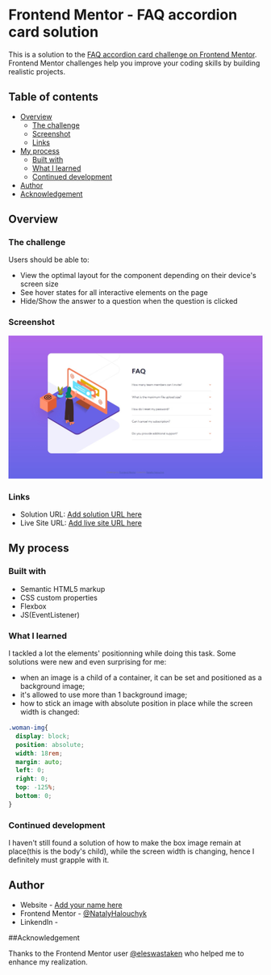 # Frontend Mentor - FAQ accordion card solution

This is a solution to the [FAQ accordion card challenge on Frontend Mentor](https://www.frontendmentor.io/challenges/faq-accordion-card-XlyjD0Oam). Frontend Mentor challenges help you improve your coding skills by building realistic projects.

## Table of contents

- [Overview](#overview)
  - [The challenge](#the-challenge)
  - [Screenshot](#screenshot)
  - [Links](#links)
- [My process](#my-process)
  - [Built with](#built-with)
  - [What I learned](#what-i-learned)
  - [Continued development](#continued-development)
- [Author](#author)
- [Acknowledgement](#acknowledgement)



## Overview

### The challenge

Users should be able to:

- View the optimal layout for the component depending on their device's screen size
- See hover states for all interactive elements on the page
- Hide/Show the answer to a question when the question is clicked

### Screenshot

![](./faq_screenshot.jpg)


### Links

- Solution URL: [Add solution URL here](https://your-solution-url.com)
- Live Site URL: [Add live site URL here](https://your-live-site-url.com)

## My process

### Built with

- Semantic HTML5 markup
- CSS custom properties
- Flexbox
- JS(EventListener)



### What I learned

I tackled a lot the elements' positionning while doing this task. Some solutions were new and even surprising for me:
 - when an image is a child of a container, it can be set and positioned as a background image;
 - it's allowed to use more than 1 background image;
 - how to stick an image with absolute position in place while the screen width is changed:

```css
.woman-img{
  display: block;
  position: absolute;
  width: 18rem;
  margin: auto;
  left: 0;
  right: 0;
  top: -125%;
  bottom: 0;
}

```


### Continued development

I haven't still found a solution of how to make the box image remain at place(this is the body's child), while the screen width is changing, hence I definitely must grapple with it.


## Author

- Website - [Add your name here](https://www.your-site.com)
- Frontend Mentor - [@NatalyHalouchyk](https://www.frontendmentor.io/profile/NatalyHalouchyk)
- LinkendIn - [](https://www.linkedin.com/in/natallia-halouchyk-5b600b225/)

##Acknowledgement

Thanks to the Frontend Mentor user [@eleswastaken](https://www.frontendmentor.io/profile/eleswastaken) who helped me to enhance my realization.
